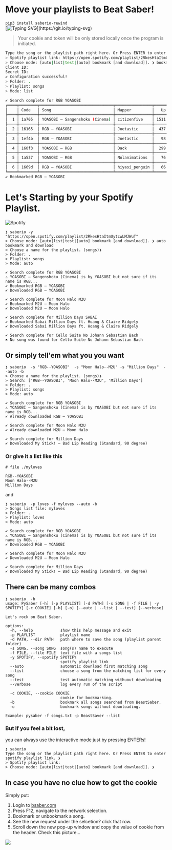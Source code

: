 # Move your playlists to Beat Saber! 

`pip3 install saberio-rewind`  
[![Typing SVG](https://readme-typing-svg.demolab.com?font=Fira+Code&pause=1000&color=EF6DF7&width=435&lines=Bookmark+and+Syncsaber!;Download+Songs+via+CLI!;pip+install+me!;Oh+It's+this+song!;Continue+on...+Beat+Saber!;Replay+your+favorites...;+and+SMASH+the+beat!)](https://git.io/typing-svg)  

> Your cookie and token will be only stored locally once the program is initiated.

```sh
Type the song or the playlist path right here. Or Press ENTER to enter spotify playlist link. ❯ 
> Spotify playlist link: https://open.spotify.com/playlist/2RkesHtaItmUytcwLMJWuT
> Choose mode: [auto|list|test|[auto] bookmark [and download]]. ❯ bookmark
Client ID: 
Secret ID: 
✔ Configuration successful!
> Folder: .
> Playlist: songs
> Mode: list

✔ Search complete for RGB YOASOBI
╒════╤════════╤════════════════════════════════╤════════════════╤══════╤════════╤═════════════════════╤════════════╕
│    │ Code   │ Song                           │ Mapper         │   Up │   Down │ Difficulty          │ Date       │
╞════╪════════╪════════════════════════════════╪════════════════╪══════╪════════╪═════════════════════╪════════════╡
│  1 │ 1a705  │ YOASOBI – Sangenshoku (Cinema) │ citizenfive    │ 1511 │     57 │ Ea, No, Ha, Ex, Ex+ │ 19.07.2021 │
├────┼────────┼────────────────────────────────┼────────────────┼──────┼────────┼─────────────────────┼────────────┤
│  2 │ 16165  │ RGB – YOASOBI                  │ Joetastic      │  437 │     36 │ Ha, Ex, Ex+         │ 30.03.2021 │
├────┼────────┼────────────────────────────────┼────────────────┼──────┼────────┼─────────────────────┼────────────┤
│  3 │ 1ef4b  │ RGB – YOASOBI                  │ Joetastic      │   98 │      9 │ Ex+                 │ 17.12.2021 │
├────┼────────┼────────────────────────────────┼────────────────┼──────┼────────┼─────────────────────┼────────────┤
│  4 │ 160f3  │ YOASOBI – RGB                  │ Dack           │  299 │     34 │ Ex                  │ 30.03.2021 │
├────┼────────┼────────────────────────────────┼────────────────┼──────┼────────┼─────────────────────┼────────────┤
│  5 │ 1a537  │ YOASOBI – RGB                  │ Nolanimations  │   76 │      9 │ Ex+                 │ 16.07.2021 │
├────┼────────┼────────────────────────────────┼────────────────┼──────┼────────┼─────────────────────┼────────────┤
│  6 │ 1669d  │ RGB – YOASOBI                  │ hiyasi_penguin │   66 │      8 │ Ex                  │ 07.04.2021 │
╘════╧════════╧════════════════════════════════╧════════════════╧══════╧════════╧═════════════════════╧════════════╛
✔ Bookmarked RGB – YOASOBI
```
# Let's Starting by your Spotify Playlist.

![Spotify](./misc/spotify.png)

```
❯ saberio -y "https://open.spotify.com/playlist/2RkesHtaItmUytcwLMJWuT"
> Choose mode: [auto|list|test|[auto] bookmark [and download]]. ❯ auto bookmark and download
> Choose a name for the playlist. (songs)❯ 
> Folder: .
> Playlist: songs
> Mode: auto

✔ Search complete for RGB YOASOBI
⚠ YOASOBI – Sangenshoku (Cinema) is by YOASOBI but not sure if its name is RGB...
✔ Bookmarked RGB – YOASOBI
✔ Downloaded RGB – YOASOBI

✔ Search complete for Moon Halo M2U
✔ Bookmarked M2U – Moon Halo
✔ Downloaded M2U – Moon Halo

✔ Search complete for Million Days SABAI
✔ Bookmarked Sabai Million Days ft. Hoang & Claire Ridgely
✔ Downloaded Sabai Million Days ft. Hoang & Claire Ridgely

✔ Search complete for Cello Suite No Johann Sebastian Bach
✖ No song was found for Cello Suite No Johann Sebastian Bach
```

## Or simply tell'em what you you want

```
❯ saberio  -s "RGB--YOASOBI"  -s "Moon Halo--M2U" -s "Million Days"  --auto -b
> Choose a name for the playlist. (songs)❯ 
> Search: ['RGB--YOASOBI', 'Moon Halo--M2U', 'Million Days']
> Folder: .
> Playlist: songs
> Mode: auto

✔ Search complete for RGB YOASOBI
⚠ YOASOBI – Sangenshoku (Cinema) is by YOASOBI but not sure if its name is RGB...
✔ Already downloaded RGB – YOASOBI

✔ Search complete for Moon Halo M2U
✔ Already downloaded M2U – Moon Halo

✔ Search complete for Million Days
✔ Downloaded My Stick! – Bad Lip Reading (Standard, 90 degree)
```

### Or give it a list like this

```
# file ./myloves

RGB--YOASOBI
Moon Halo--M2U
Million Days
```

and

```
❯ saberio  -p loves -f myloves --auto -b
> Songs list file: myloves
> Folder: .
> Playlist: loves
> Mode: auto

✔ Search complete for RGB YOASOBI
⚠ YOASOBI – Sangenshoku (Cinema) is by YOASOBI but not sure if its name is RGB...
✔ Downloaded RGB – YOASOBI

✔ Search complete for Moon Halo M2U
✔ Downloaded M2U – Moon Halo

✔ Search complete for Million Days
✔ Downloaded My Stick! – Bad Lip Reading (Standard, 90 degree)

```

## There can be many combos
```
❯ saberio  -h
usage: PySaber [-h] [-p PLAYLIST] [-d PATH] [-s SONG | -f FILE | -y SPOTIFY] [-c COOKIE] [-b] [-o] [--auto | --list | --test] [--verbose]

Let's rock on Beat Saber.

options:
  -h, --help            show this help message and exit
  -p PLAYLIST           playlist name
  -d PATH, --dir PATH   path where to save the song (playlist parent folder)
  -s SONG, --song SONG  song(s) name to execute
  -f FILE, --file FILE  text file with a songs list
  -y SPOTIFY, --spotify SPOTIFY
                        spotify playlist link
  --auto                automatic download first matching song
  --list                choose a song from the matching list for every song
  --test                test automatic matching withuout downloading
  --verbose             log every run of the script

  -c COOKIE, --cookie COOKIE
                        cookie for bookmarking.
  -b                    bookmark all songs searched from BeastSaber.
  -o                    bookmark songs without downloading.

Example: pysaber -f songs.txt -p BeastSaver --list

```

### But if you feel a bit lost, 
you can always use the interactive mode just by pressing ENTERs!

```
❯ saberio
Type the song or the playlist path right here. Or Press ENTER to enter spotify playlist link. ❯ 
> Spotify playlist link: 
> Choose mode: [auto|list|test|[auto] bookmark [and download]]. ❯ 
```

## In case you have no clue how to get the cookie

Simply put: 
1. Login to [bsaber.com](https://basaber.com/)
2. Press F12, navigate to the network selection.
3. Bookmark or unbookmark a song.
4. See the new request under the selcetion? click that row.
5. Scroll down the new pop-up window and copy the value of cookie from the header. Check this picture...

![](misc/cookie.png)